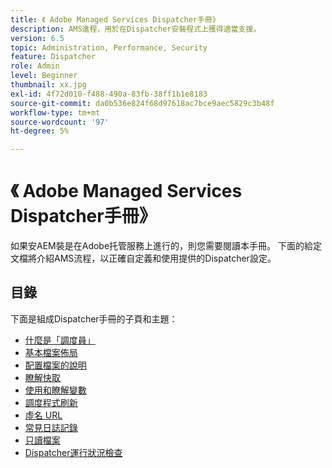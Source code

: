 ```yaml
---
title: 《 Adobe Managed Services Dispatcher手冊》
description: AMS進程，用於在Dispatcher安裝程式上獲得適當支援。
version: 6.5
topic: Administration, Performance, Security
feature: Dispatcher
role: Admin
level: Beginner
thumbnail: xx.jpg
exl-id: 4f72d010-f488-490a-83fb-38ff1b1e8183
source-git-commit: da0b536e824f68d97618ac7bce9aec5829c3b48f
workflow-type: tm+mt
source-wordcount: '97'
ht-degree: 5%

---
```


# 《 Adobe Managed Services Dispatcher手冊》

如果安AEM裝是在Adobe托管服務上進行的，則您需要閱讀本手冊。
下面的給定文檔將介紹AMS流程，以正確自定義和使用提供的Dispatcher設定。

## 目錄

下面是組成Dispatcher手冊的子頁和主題：

- [什麼是「調度員」](./what-is-the-dispatcher.md)
- [基本檔案佈局](./basic-file-layout.md)
- [配置檔案的說明](./explanation-config-files.md)
- [瞭解快取](./understanding-cache.md)
- [使用和瞭解變數](./variables.md)
- [調度程式刷新](./disp-flushing.md)
- [虛名 URL](./disp-vanity-url.md)
- [常見日誌記錄](./common-logs.md)
- [只讀檔案](./immutable-files.md)
- [Dispatcher運行狀況檢查](./health-check.md)
